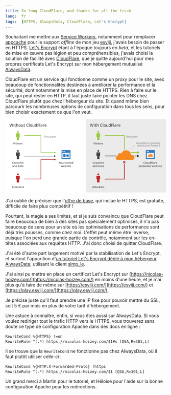 ```yaml
---
title: So long CloudFlare, and thanks for all the fissh
lang:  fr
tags:  [HTTPS, AlwaysData, CloudFlare, Let's Encrypt]
---
```


Souhaitant me mettre aux [Service Workers](https://developer.mozilla.org/fr/docs/Web/API/Service_Worker_API/Using_Service_Workers), notamment pour remplacer [appcache](https://developer.mozilla.org/fr/docs/Utiliser_Application_Cache) pour le support *offline* de mon jeu [esviji](https://esviji.com/), j'avais besoin de passer en HTTPS. [Let's Encrypt](https://letsencrypt.org/) étant à l'époque toujours en *beta*, et les tutoriels de mise en œuvre pas légion et peu compréhensibles, j'avais choisi la solution de facilité avec [CloudFlare](https://www.cloudflare.com/), que je quitte aujourd'hui pour mes propres certificats Let's Encrypt sur mon hébergement mutualisé [AlwaysData](https://www.alwaysdata.com/fr/).

CloudFlare est un service qui fonctionne comme un proxy pour le site, avec beaucoup de fonctionnalités destinées à améliorer la performance et la sécurité, dont notamment la mise en place de HTTPS. Rien à faire sur le site, qui peut rester en HTTP, il faut juste faire pointer les DNS chez CloudFlare plutôt que chez l'hébergeur du site. Et quand même bien parcourir les nombreuses options de configuration dans tous les sens, pour bien choisir exactement ce que l'on veut.

![](cloudflare.png)

J'ai oublié de préciser que l'[offre de base](https://www.cloudflare.com/plans/), qui inclue le HTTPS, est gratuite, difficile de faire plus compétitif !

Pourtant, la magie a ses limites, et si je suis convaincu que CloudFlare peut faire beaucoup de bien à des sites pas spécialement optimisés, il n'a pas beaucoup de sens pour un site où les optimisations de performance sont déjà très poussés, comme chez moi. L'effet peut même être inverse, puisque l'on perd une grande partie du contrôle, notamment sur les en-têtes associées aux requêtes HTTP. J'ai donc choisi de quitter CloudFlare.

J'ai été d'autre part largement motivé par la stabilisation de Let's Encrypt, et surtout l'apparition d'[un tutoriel Let's Encrypt dédié à mon hébergeur AlwaysData](http://forum.alwaysdata.com/viewtopic.php?id=4631), utilisant le client [simp_le](https://github.com/kuba/simp_le).

J'ai ainsi pu mettre en place un certificat Let's Encrypt sur [https://nicolas-hoizey.com/](https://nicolas-hoizey.com/) en moins d'une heure, et je n'ai plus qu'à faire de même sur [https://esviji.com/](https://esviji.com/) et [https://play.esviji.com/](https://play.esviji.com/).

Je précise juste qu'il faut prendre une IP fixe pour pouvoir mettre du SSL, soit 5 € par mois en plus de votre tarif d'hébergement.

Une astuce à connaître, enfin, si vous êtes aussi sur AlwaysData. Si vous voulez rediriger tout le trafic HTTP vers le HTTPS, vous trouverez sans doute ce type de configuration Apache dans des docs en ligne :

```
RewriteCond %{HTTPS} !=on
RewriteRule ^(.*) https://nicolas-hoizey.com/$1#s [QSA,R=301,L]
```

Il se trouve que la `RewriteCond` ne fonctionne pas chez AlwaysData, où il faut plutôt utiliser celle-ci :

```
RewriteCond %{HTTP:X-Forwarded-Proto} !https
RewriteRule ^(.*) https://nicolas-hoizey.com/$1 [QSA,R=301,L]
```

Un grand merci à Martin pour le tutoriel, et Héloïse pour l'aide sur la bonne configuration Apache pour les redirections.
